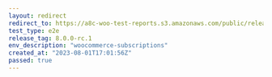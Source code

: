 ```yaml
---
layout: redirect
redirect_to: https://a8c-woo-test-reports.s3.amazonaws.com/public/release/8.0.0-rc.1/woocommerce-subscriptions/e2e/index.html
test_type: e2e
release_tag: 8.0.0-rc.1
env_description: "woocommerce-subscriptions"
created_at: "2023-08-01T17:01:56Z"
passed: true
---
```

